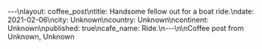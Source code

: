 ---\nlayout: coffee_post\ntitle: Handsome fellow out for a boat ride.\ndate: 2021-02-06\ncity: Unknown\ncountry: Unknown\ncontinent: Unknown\npublished: true\ncafe_name: Ride.\n---\n\nCoffee post from Unknown, Unknown